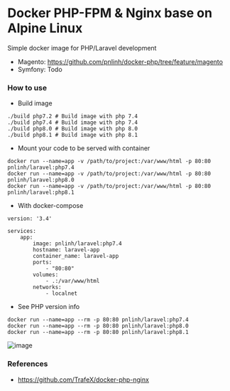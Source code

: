 # Docker PHP-FPM & Nginx base on Alpine Linux

Simple docker image for PHP/Laravel development

- Magento: https://github.com/pnlinh/docker-php/tree/feature/magento
- Symfony: Todo

### How to use

- Build image

```shell
./build php7.2 # Build image with php 7.4
./build php7.4 # Build image with php 7.4
./build php8.0 # Build image with php 8.0
./build php8.1 # Build image with php 8.1
```

- Mount your code to be served with container

```shell
docker run --name=app -v /path/to/project:/var/www/html -p 80:80 pnlinh/laravel:php7.4
docker run --name=app -v /path/to/project:/var/www/html -p 80:80 pnlinh/laravel:php8.0
docker run --name=app -v /path/to/project:/var/www/html -p 80:80 pnlinh/laravel:php8.1
```

- With docker-compose

```
version: '3.4'

services:
    app:
        image: pnlinh/laravel:php7.4
        hostname: laravel-app
        container_name: laravel-app
        ports:
            - "80:80"
        volumes:
            - .:/var/www/html
        networks:
            - localnet
```

- See PHP version info

```shell
docker run --name=app --rm -p 80:80 pnlinh/laravel:php7.4
docker run --name=app --rm -p 80:80 pnlinh/laravel:php8.0
docker run --name=app --rm -p 80:80 pnlinh/laravel:php8.1
```

![image](https://user-images.githubusercontent.com/26193890/164198187-743e3585-1379-4d06-a2d5-34330b17d060.png)

### References

- https://github.com/TrafeX/docker-php-nginx
